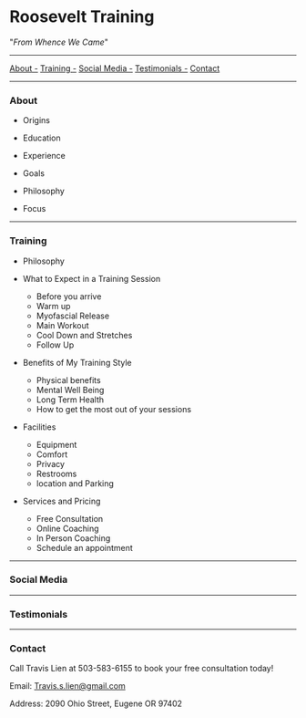 # __Roosevelt Training__

\"_From Whence We Came_\"

***
[About -](#about) 
[Training -](#Training) 
[Social Media -](#SocialMedia) 
[Testimonials -](#Testimonials) 
[Contact](#Contact)

***

<h3 id="About">About</h3>
  
*   Origins

*   Education

*   Experience

*   Goals

*   Philosophy

*   Focus



***

<h3 id="Training">Training</h3>

*   Philosophy

*   What to Expect in a Training Session
    *   Before you arrive
    *   Warm up
    *   Myofascial Release
    *   Main Workout
    *   Cool Down and Stretches
    *   Follow Up

*   Benefits of My Training Style
    *   Physical benefits
    *   Mental Well Being
    *   Long Term Health
    *   How to get the most out of your sessions

*   Facilities
    *   Equipment
    *   Comfort
    *   Privacy
    *   Restrooms
    *   location and Parking

*   Services and Pricing
    *   Free Consultation
    *   Online Coaching
    *   In Person Coaching
    *   Schedule an appointment

***

<h3 id="SocialMedia">Social Media</h3>

***

<h3 id="Testimonials">Testimonials</h3>

***

<h3 id="Contact">Contact</h3>

Call Travis Lien at 503-583-6155 to book your free consultation today!

Email:  Travis.s.lien@gmail.com

Address:  2090 Ohio Street, Eugene OR 97402


